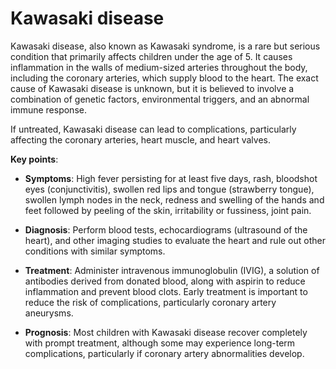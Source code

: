 # Kawasaki disease

Kawasaki disease, also known as Kawasaki syndrome, is a rare but serious condition that primarily affects children under the age of 5. It causes inflammation in the walls of medium-sized arteries throughout the body, including the coronary arteries, which supply blood to the heart. The exact cause of Kawasaki disease is unknown, but it is believed to involve a combination of genetic factors, environmental triggers, and an abnormal immune response.

If untreated, Kawasaki disease can lead to complications, particularly affecting the coronary arteries, heart muscle, and heart valves.

**Key points**:

* **Symptoms**: High fever persisting for at least five days, rash, bloodshot eyes (conjunctivitis), swollen red lips and tongue (strawberry tongue), swollen lymph nodes in the neck, redness and swelling of the hands and feet followed by peeling of the skin, irritability or fussiness,  joint pain.

* **Diagnosis**: Perform blood tests, echocardiograms (ultrasound of the heart), and other imaging studies to evaluate the heart and rule out other conditions with similar symptoms.

* **Treatment**: Administer intravenous immunoglobulin (IVIG), a solution of antibodies derived from donated blood, along with aspirin to reduce inflammation and prevent blood clots. Early treatment is important to reduce the risk of complications, particularly coronary artery aneurysms.

* **Prognosis**: Most children with Kawasaki disease recover completely with prompt treatment, although some may experience long-term complications, particularly if coronary artery abnormalities develop.